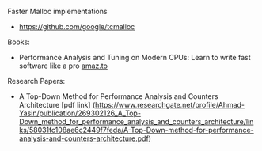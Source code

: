 Faster Malloc implementations
- https://github.com/google/tcmalloc

Books:
-  Performance Analysis and Tuning on Modern CPUs: Learn to write fast software like a pro [amaz.to](https://amzn.to/4jExO2x)

Research Papers:
- A Top-Down Method for Performance Analysis and Counters Architecture [pdf link] (https://www.researchgate.net/profile/Ahmad-Yasin/publication/269302126_A_Top-Down_method_for_performance_analysis_and_counters_architecture/links/58031fc108ae6c2449f7feda/A-Top-Down-method-for-performance-analysis-and-counters-architecture.pdf)
